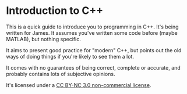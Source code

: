 # Introduction to C++

This is a quick guide to introduce you to programming in C++. It's being written
for James. It assumes you've written some code before (maybe MATLAB), 
but nothing specific.

It aims to present good practice for "modern" C++, but points out the old
ways of doing things if you're likely to see them a lot.

It comes with no guarantees of being correct, complete or accurate, and probably
contains lots of subjective opinions.

It's licensed under a 
[CC BY-NC 3.0 non-commercial license](https://creativecommons.org/licenses/by-nc/3.0/).